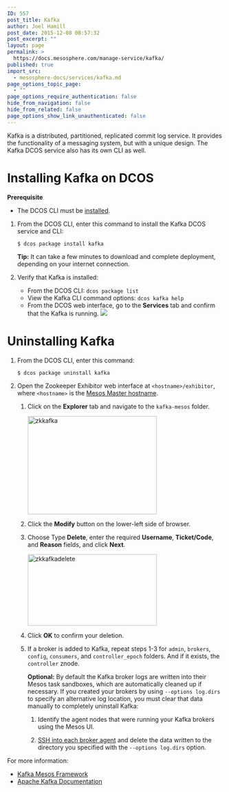 ```yaml
---
ID: 557
post_title: Kafka
author: Joel Hamill
post_date: 2015-12-08 08:57:32
post_excerpt: ""
layout: page
permalink: >
  https://docs.mesosphere.com/manage-service/kafka/
published: true
import_src:
  - mesosphere-docs/services/kafka.md
page_options_topic_page:
  - ""
page_options_require_authentication: false
hide_from_navigation: false
hide_from_related: false
page_options_show_link_unauthenticated: false
---
```

Kafka is a distributed, partitioned, replicated commit log service. It provides the functionality of a messaging system, but with a unique design. The Kafka DCOS service also has its own CLI as well.

# <a name="kafkainstall"></a>Installing Kafka on DCOS

**Prerequisite**

*   The DCOS CLI must be [installed][1].

1.  From the DCOS CLI, enter this command to install the Kafka DCOS service and CLI:
    
        $ dcos package install kafka
        
    
    **Tip:** It can take a few minutes to download and complete deployment, depending on your internet connection.

2.  Verify that Kafka is installed:
    
    *   From the DCOS CLI: `dcos package list` 
    *   View the Kafka CLI command options: `dcos kafka help`
    *   From the DCOS web interface, go to the **Services** tab and confirm that the Kafka is running. ![][2]

# <a name="uninstall"></a>Uninstalling Kafka

1.  From the DCOS CLI, enter this command:
    
        $ dcos package uninstall kafka
        

2.  Open the Zookeeper Exhibitor web interface at `<hostname>/exhibitor`, where `<hostname>` is the [Mesos Master hostname][3].
    
    1.  Click on the **Explorer** tab and navigate to the `kafka-mesos` folder.
        
        <a href="https://docs.mesosphere.com/wp-content/uploads/2015/12/zkkafka.png" rel="attachment wp-att-1395"><img src="https://docs.mesosphere.com/wp-content/uploads/2015/12/zkkafka-600x456.png" alt="zkkafka" width="300" height="228" class="alignnone size-medium wp-image-1395" /></a>
    
    2.  Click the **Modify** button on the lower-left side of browser.
    
    3.  Choose Type **Delete**, enter the required **Username**, **Ticket/Code**, and **Reason** fields, and click **Next**.
        
        <a href="https://docs.mesosphere.com/wp-content/uploads/2015/12/zkkafkadelete.png" rel="attachment wp-att-1393"><img src="https://docs.mesosphere.com/wp-content/uploads/2015/12/zkkafkadelete-600x331.png" alt="zkkafkadelete" width="300" height="166" class="alignnone size-medium wp-image-1393" /></a>
    
    4.  Click **OK** to confirm your deletion.
    
    5.  If a broker is added to Kafka, repeat steps 1-3 for `admin`, `brokers`, `config`, `consumers`, and `controller_epoch` folders. And if it exists, the `controller` znode.
        
        **Optional:** By default the Kafka broker logs are written into their Mesos task sandboxes, which are automatically cleaned up if necessary. If you created your brokers by using `--options log.dirs` to specify an alternative log location, you must clear that data manually to completely uninstall Kafka:
        
        1.  Identify the agent nodes that were running your Kafka brokers using the Mesos UI.
        
        2.  [SSH into each broker agent][4] and delete the data written to the directory you specified with the `--options log.dirs` option.

For more information:

*   <a href="https://github.com/mesosphere/kafka/blob/master/README.md" target="_blank">Kafka Mesos Framework</a>
*   <a href="http://kafka.apache.org/documentation.html" target="_blank">Apache Kafka Documentation</a>

 [1]: /install/cli/
 [2]: https://github.com/mesosphere/dcos-kafka
 [3]: /install/awscluster#launchdcos
 [4]: /sshcluster/